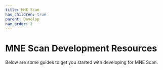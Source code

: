 ```yaml
---
title: MNE Scan
has_children: true
parent: Develop
nav_order: 2
---
```

# MNE Scan Development Resources

Below are some guides to get you started with developing for MNE Scan. 